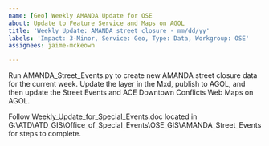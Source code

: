 ```yaml
---
name: [Geo] Weekly AMANDA Update for OSE
about: Update to Feature Service and Maps on AGOL
title: 'Weekly Update: AMANDA street closure - mm/dd/yy'
labels: 'Impact: 3-Minor, Service: Geo, Type: Data, Workgroup: OSE'
assignees: jaime-mckeown

---
```


Run AMANDA_Street_Events.py to create new AMANDA street closure data for the current week. Update the layer in the Mxd, publish to AGOL, and then update the Street Events and ACE Downtown Conflicts Web Maps on AGOL.

Follow Weekly_Update_for_Special_Events.doc located in G:\ATD\ATD_GIS\Office_of_Special_Events\OSE_GIS\AMANDA_Street_Events for steps to complete.
